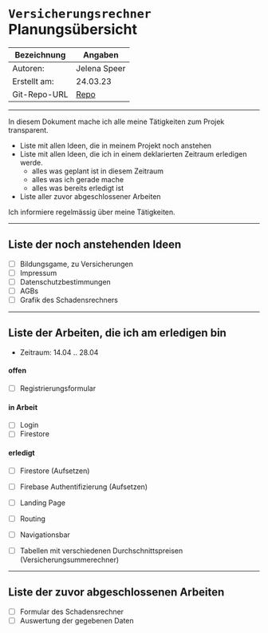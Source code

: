 # `Versicherungsrechner` Planungsübersicht

| Bezeichnung  | Angaben                                                   |
| ------------ | --------------------------------------------------------- |
| Autoren:     | Jelena Speer                                              |
| Erstellt am: | 24.03.23                                                  |
| Git-Repo-URL | [Repo](https://github.com/Jelenal1/Versicherungsrechner_bbw) |

---

In diesem Dokument mache ich alle meine Tätigkeiten zum Projek transparent.

* Liste mit allen Ideen, die in meinem Projekt noch anstehen
* Liste mit allen Ideen, die ich in einem deklarierten Zeitraum erledigen werde.
  * alles was geplant ist in diesem Zeitraum
  * alles was ich gerade mache
  * alles was bereits erledigt ist
* Liste aller zuvor abgeschlossener Arbeiten

Ich informiere regelmässig über meine Tätigkeiten.

---

## Liste der noch anstehenden Ideen

* [ ] Bildungsgame, zu Versicherungen
* [ ] Impressum
* [ ] Datenschutzbestimmungen
* [ ] AGBs
* [ ] Grafik des Schadensrechners

---

## Liste der Arbeiten, die ich am erledigen bin

* Zeitraum: 14.04 .. 28.04

#### offen

* [ ] Registrierungsformular

#### in Arbeit

* [ ] Login
* [ ] Firestore

#### erledigt

* [ ] Firestore (Aufsetzen)
* [ ] Firebase Authentifizierung (Aufsetzen)

* [ ] Landing Page
* [ ] Routing
* [ ] Navigationsbar
* [ ] Tabellen mit verschiedenen Durchschnittspreisen (Versicherungsummerechner)

---

## Liste der zuvor abgeschlossenen Arbeiten

* [ ] 
  Formular des Schadensrechner
* [ ] 
  Auswertung der gegebenen Daten
